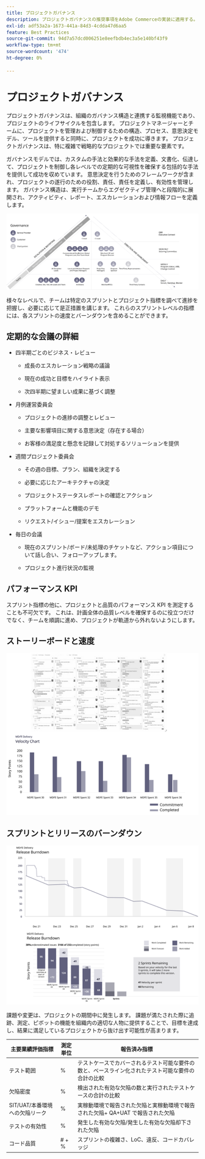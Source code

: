 ```yaml
---
title: プロジェクトガバナンス
description: プロジェクトガバナンスの推奨事項をAdobe Commerceの実装に適用する。
exl-id: adf53a2a-1673-441a-84d3-4cdda47d6aa5
feature: Best Practices
source-git-commit: 94d7a57dcd006251e8eefbdb4ec3a5e140bf43f9
workflow-type: tm+mt
source-wordcount: '474'
ht-degree: 0%

---
```


# プロジェクトガバナンス

プロジェクトガバナンスは、組織のガバナンス構造と連携する監視機能であり、プロジェクトのライフサイクルを包含します。 プロジェクトマネージャーとチームに、プロジェクトを管理および制御するための構造、プロセス、意思決定モデル、ツールを提供すると同時に、プロジェクトを成功に導きます。 プロジェクトガバナンスは、特に複雑で戦略的なプロジェクトでは重要な要素です。

ガバナンスモデルでは、カスタムの手法と効果的な手法を定義、文書化、伝達して、プロジェクトを制御し各レベルでの定期的な可視性を確保する包括的な手法を提供して成功を収めています。 意思決定を行うためのフレームワークが含まれ、プロジェクトの遂行のための役割、責任、責任を定義し、有効性を管理します。 ガバナンス構造は、実行チームからエグゼクティブ管理へと段階的に展開され、アクティビティ、レポート、エスカレーションおよび情報フローを定義します。

![ プロジェクトガバナンスのインフォグラフィック ](../../assets/playbooks/project-governance.svg)

様々なレベルで、チームは特定のスプリントとプロジェクト指標を調べて進捗を把握し、必要に応じて是正措置を講じます。 これらのスプリントレベルの指標には、各スプリントの速度とバーンダウンを含めることができます。

## 定期的な会議の詳細

- 四半期ごとのビジネス・レビュー

   - 成長のエスカレーション戦略の議論

   - 現在の成功と目標をハイライト表示

   - 次四半期に望ましい成果に基づく調整

- 月例運営委員会

   - プロジェクトの進捗の調整とレビュー

   - 主要な影響項目に関する意思決定（存在する場合）

   - お客様の満足度と懸念を記録して対処するソリューションを提供

- 週間プロジェクト委員会

   - その週の目標、プラン、組織を決定する

   - 必要に応じたアーキテクチャの決定

   - プロジェクトステータスレポートの確認とアクション

   - プラットフォームと機能のデモ

   - リクエスト/イシュー/提案をエスカレーション

- 毎日の会議

   - 現在のスプリント/ボード/未処理のチケットなど、アクション項目について話し合い、フォローアップします。

   - プロジェクト進行状況の監視

## パフォーマンス KPI

スプリント指標の他に、プロジェクトと品質のパフォーマンス KPI を測定することも不可欠です。 これは、計画全体の品質レベルを確保するのに役立つだけでなく、チームを順調に進め、プロジェクトが軌道から外れないようにします。

## ストーリーボードと速度

![ かんばんボードの例 ](../../assets/playbooks/kanban-board-chart.svg)

## スプリントとリリースのバーンダウン

![ スプリントとリリースのバーンダウンチャートの例 ](../../assets/playbooks/sprint-release-burndown.svg)

課題や変更は、プロジェクトの期間中に発生します。 課題が満たされた際に追跡、測定、ピボットの機能を組織内の適切な人物に提供することで、目標を達成し、結果に満足しているプロジェクトから抜け出す可能性が高まります。

<table>
<thead>
  <tr>
    <th>主要業績評価指標</th>
    <th>測定単位</th>
    <th>報告済み指標</th>
  </tr>
</thead>
<tbody>
  <tr>
    <td>テスト範囲</td>
    <td>%</td>
    <td>テストケースでカバーされるテスト可能な要件の数と、ベースライン化されたテスト可能な要件の合計の比較</td>
  </tr>
  <tr>
    <td>欠陥密度</td>
    <td>%</td>
    <td>検出された有効な欠陥の数と実行されたテストケースの合計の比較</td>
  </tr>
  <tr>
    <td>SIT/UAT/本番環境への欠陥リーク</td>
    <td>%</td>
    <td>実稼動環境で報告された欠陥と実稼動環境で報告された欠陥+ QA+UAT で報告された欠陥</td>
  </tr>
  <tr>
    <td>テストの有効性</td>
    <td>%</td>
    <td>発生した有効な欠陥/発生した有効な欠陥却下された欠陥</td>
  </tr>
  <tr>
    <td>コード品質</td>
    <td># + %</td>
    <td>スプリントの複雑さ、LoC、違反、コードカバレッジ</td>
  </tr>
</tbody>
</table>
